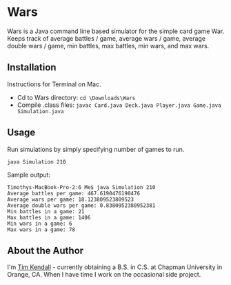 # Wars

Wars is a Java command line based simulator for the simple card game War. Keeps track of average battles / game, average wars / game, average double wars / game, min battles, max battles, min wars, and max wars.

## Installation

Instructions for Terminal on Mac.

* Cd to Wars directory: `cd \Downloads\Wars`
* Compile .class files: `javac Card.java Deck.java Player.java Game.java Simulation.java`

## Usage

Run simulations by simply specifying number of games to run.

	java Simulation 210

Sample output:
	
	Timothys-MacBook-Pro-2:6 Me$ java Simulation 210
	Average battles per game: 467.6190476190476
	Average wars per game: 18.123809523809523
	Average double wars per game: 0.8380952380952381
	Min battles in a game: 21
	Max battles in a game: 1406
	Min wars in a game: 6
	Max wars in a game: 78
	
## About the Author

I'm [Tim Kendall](https://twitter.com/TboyTim) - currently obtaining a B.S. in C.S. at Chapman University in Orange, CA. When I have time I work on the occasional side project.

